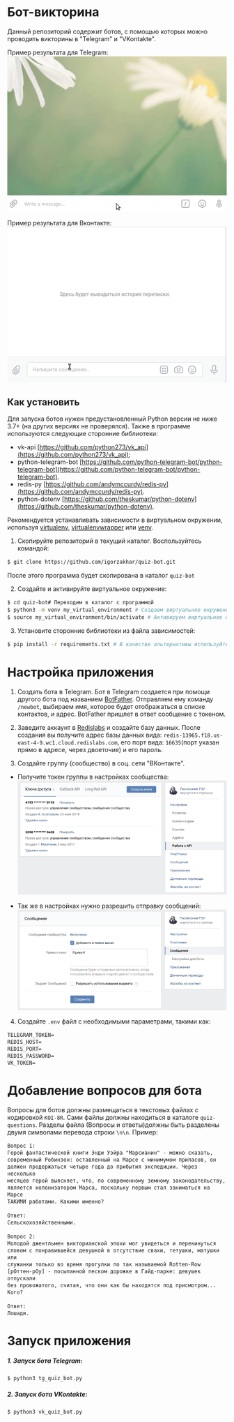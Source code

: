 # Бот-викторина

Данный репозиторий содержит ботов, с помощью которых можно проводить викторины в "Telegram" и "VKontakte".

Пример результата для Telegram:
![Telegram animation](https://github.com/igorzakhar/quiz-bot/blob/master/screenshots/tg_example.gif)

Пример результата для Вконтакте:
![VKontakte animation](https://github.com/igorzakhar/quiz-bot/blob/master/screenshots/vk_example.gif)

## Как установить

Для запуска ботов нужен предустановленный Python версии не ниже 3.7+ (на других версиях не проверялся).
Также в программе используются следующие сторонние библиотеки:
- vk-api [https://github.com/python273/vk_api](https://github.com/python273/vk_api);
- python-telegram-bot [https://github.com/python-telegram-bot/python-telegram-bot](https://github.com/python-telegram-bot/python-telegram-bot).
- redis-py [https://github.com/andymccurdy/redis-py](https://github.com/andymccurdy/redis-py).
- python-dotenv [https://github.com/theskumar/python-dotenv](https://github.com/theskumar/python-dotenv).

Рекомендуется устанавливать зависимости в виртуальном окружении, используя [virtualenv](https://github.com/pypa/virtualenv), [virtualenvwrapper](https://pypi.python.org/pypi/virtualenvwrapper) или [venv](https://docs.python.org/3/library/venv.html).

1. Скопируйте репозиторий в текущий каталог. Воспользуйтесь командой:
```bash
$ git clone https://github.com/igorzakhar/quiz-bot.git
```
После этого программа будет скопирована в каталог ```quiz-bot```

2. Создайте и активируйте виртуальное окружение:
```bash
$ cd quiz-bot# Переходим в каталог с программой
$ python3 -m venv my_virtual_environment # Создаем виртуальное окружение
$ source my_virtual_environment/bin/activate # Активируем виртуальное окружение
```

3. Установите сторонние библиотеки  из файла зависимостей:
```bash
$ pip install -r requirements.txt # В качестве альтернативы используйте pip3
```

# Настройка приложения
1. Создать бота в Telegram. Бот в Telegram создается при помощи другого бота под названием [BotFather](http://telegram.me/BotFather). Отправляем ему команду ```/newbot```, выбираем имя, которое будет отображаться в списке контактов, и адрес. BotFather пришлет в ответ сообщение с токеном.

2. Заведите аккаунт в [Redislabs](https://redislabs.com/) и создайте базу данных. После создания вы получите адрес базы данных вида: ```redis-13965.f18.us-east-4-9.wc1.cloud.redislabs.com```, его порт вида: ```16635```(порт указан прямо в адресе, через двоеточие) и его пароль.

3. Создайте группу (сообщество) в соц. сети "ВКонтакте".
- Получите токен группы в настройках сообщества:
![VKontakte API key](https://github.com/igorzakhar/quiz-bot/blob/master/screenshots/screenshot_from_2019-04-29_20-10-16.png)

- Так же в настройках нужно разрешить отправку сообщений:
![VKontakte send message setting](https://github.com/igorzakhar/quiz-bot/blob/master/screenshots/screenshot_from_2019-04-29_20-15-54.png)

4. Создайте ```.env``` файл c необходимыми параметрами, такими как:
```
TELEGRAM_TOKEN=
REDIS_HOST=
REDIS_PORT=
REDIS_PASSWORD=
VK_TOKEN=
```

# Добавление вопросов для бота

Вопросы для ботов должны размещаться в текстовых файлах с кодировкой ```KOI-8R```. Сами файлы должны находиться в каталоге ```quiz-questions```. Разделы файла (Вопросы и ответы)должны быть разделены двумя символами перевода строки ```\n\n```. Пример:
```
Вопрос 1:
Герой фантастической книги Энди Уэйра "Марсианин" - можно сказать,
современный Робинзон: оставленный на Марсе с минимумом припасов, он
должен продержаться четыре года до прибытия экспедиции. Через несколько
месяцев герой выясняет, что, по современному земному законодательству,
является колонизатором Марса, поскольку первым стал заниматься на Марсе
ТАКИМИ работами. Какими именно?

Ответ:
Сельскохозяйственными.

Вопрос 2:
Молодой джентльмен викторианской эпохи мог увидеться и перекинуться
словом с понравившейся девушкой в отсутствие свахи, тетушки, матушки или
служанки только во время прогулки по так называемой Rotten-Row
[рОттен-рОу] - посыпанной песком дорожке в Гайд-парке: девушек отпускали
без провожатого, считая, что они как бы находятся под присмотром... Кого?

Ответ:
Лошади.

```

# Запуск приложения

##### 1. Запуск бота Telegram:
```bash
$ python3 tg_quiz_bot.py
```

##### 2. Запуск бота VKontakte:
```bash
$ python3 vk_quiz_bot.py
```

